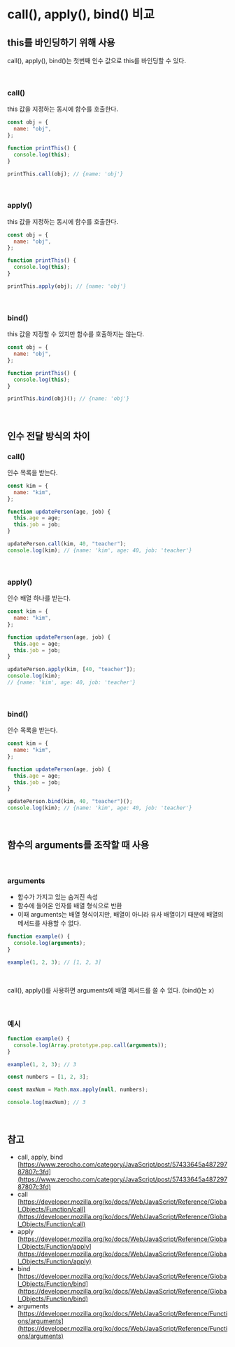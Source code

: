 # call(), apply(), bind() 비교

## this를 바인딩하기 위해 사용

call(), apply(), bind()는 첫번째 인수 값으로 this를 바인딩할 수 있다.

<br/>

### **call()**

this 값을 지정하는 동시에 함수를 호출한다.

```javascript
const obj = {
  name: "obj",
};

function printThis() {
  console.log(this);
}

printThis.call(obj); // {name: 'obj'}
```

<br/>

### **apply()**

this 값을 지정하는 동시에 함수를 호출한다.

```javascript
const obj = {
  name: "obj",
};

function printThis() {
  console.log(this);
}

printThis.apply(obj); // {name: 'obj'}
```

<br/>

### **bind()**

this 값을 지정할 수 있지만 함수를 호출하지는 않는다.

```javascript
const obj = {
  name: "obj",
};

function printThis() {
  console.log(this);
}

printThis.bind(obj)(); // {name: 'obj'}
```

<br/>

## 인수 전달 방식의 차이

### **call()**

인수 목록을 받는다.

```javascript
const kim = {
  name: "kim",
};

function updatePerson(age, job) {
  this.age = age;
  this.job = job;
}

updatePerson.call(kim, 40, "teacher");
console.log(kim); // {name: 'kim', age: 40, job: 'teacher'}
```

<br/>

### **apply()**

인수 배열 하나를 받는다.

```javascript
const kim = {
  name: "kim",
};

function updatePerson(age, job) {
  this.age = age;
  this.job = job;
}

updatePerson.apply(kim, [40, "teacher"]);
console.log(kim);
// {name: 'kim', age: 40, job: 'teacher'}
```

<br/>

### **bind()**

인수 목록을 받는다.

```javascript
const kim = {
  name: "kim",
};

function updatePerson(age, job) {
  this.age = age;
  this.job = job;
}

updatePerson.bind(kim, 40, "teacher")();
console.log(kim); // {name: 'kim', age: 40, job: 'teacher'}
```

<br/>

## 함수의 arguments를 조작할 때 사용

<br/>

### **arguments**

- 함수가 가지고 있는 숨겨진 속성
- 함수에 들어온 인자를 배열 형식으로 반환
- 이때 arguments는 배열 형식이지만, 배열이 아니라 유사 배열이기 때문에 배열의 메서드를 사용할 수 없다.

```javascript
function example() {
  console.log(arguments);
}

example(1, 2, 3); // [1, 2, 3]
```

<br/>

call(), apply()를 사용하면 arguments에 배열 메서드를 쓸 수 있다. (bind()는 x)

<br/>

### **예시**

```javascript
function example() {
  console.log(Array.prototype.pop.call(arguments));
}

example(1, 2, 3); // 3
```

```javascript
const numbers = [1, 2, 3];

const maxNum = Math.max.apply(null, numbers);

console.log(maxNum); // 3
```

<br/>

## 참고

- call, apply, bind [https://www.zerocho.com/category/JavaScript/post/57433645a48729787807c3fd](https://www.zerocho.com/category/JavaScript/post/57433645a48729787807c3fd)
- call [https://developer.mozilla.org/ko/docs/Web/JavaScript/Reference/Global_Objects/Function/call](https://developer.mozilla.org/ko/docs/Web/JavaScript/Reference/Global_Objects/Function/call)
- apply [https://developer.mozilla.org/ko/docs/Web/JavaScript/Reference/Global_Objects/Function/apply](https://developer.mozilla.org/ko/docs/Web/JavaScript/Reference/Global_Objects/Function/apply)
- bind [https://developer.mozilla.org/ko/docs/Web/JavaScript/Reference/Global_Objects/Function/bind](https://developer.mozilla.org/ko/docs/Web/JavaScript/Reference/Global_Objects/Function/bind)
- arguments [https://developer.mozilla.org/ko/docs/Web/JavaScript/Reference/Functions/arguments](https://developer.mozilla.org/ko/docs/Web/JavaScript/Reference/Functions/arguments)
